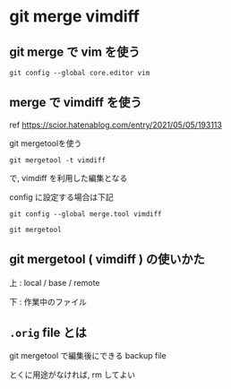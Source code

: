 
# git merge vimdiff


## git merge で vim を使う

```
git config --global core.editor vim
```


## merge で vimdiff を使う

ref https://scior.hatenablog.com/entry/2021/05/05/193113

git mergetoolを使う


```
git mergetool -t vimdiff
```

で, vimdiff を利用した編集となる

config に設定する場合は下記

```
git config --global merge.tool vimdiff
```

```
git mergetool
```


## git mergetool ( vimdiff ) の使いかた

上 : local / base / remote

下 : 作業中のファイル


## `.orig` file とは

git mergetool で編集後にできる backup file

とくに用途がなければ, rm してよい


